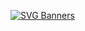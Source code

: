 [![SVG Banners](https://svg-banners.vercel.app/api?type=glitch&text1=Elsa-wirda&width=800&height=200)](https://github.com/Akshay090/svg-banners)
